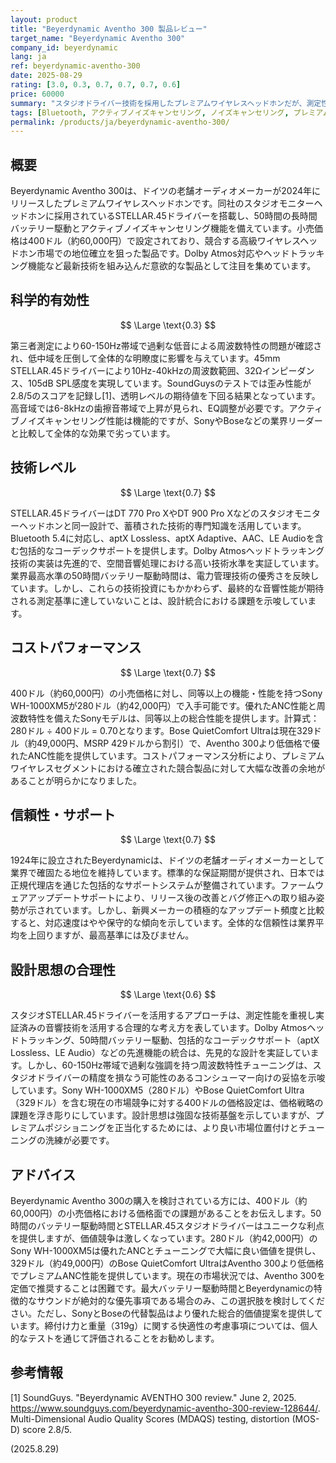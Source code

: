 ```yaml
---
layout: product
title: "Beyerdynamic Aventho 300 製品レビュー"
target_name: "Beyerdynamic Aventho 300"
company_id: beyerdynamic
lang: ja
ref: beyerdynamic-aventho-300
date: 2025-08-29
rating: [3.0, 0.3, 0.7, 0.7, 0.7, 0.6]
price: 60000
summary: "スタジオドライバー技術を採用したプレミアムワイヤレスヘッドホンだが、測定性能と価格競争力に課題を抱える製品"
tags: [Bluetooth, アクティブノイズキャンセリング, ノイズキャンセリング, プレミアム, ヘッドホン, ワイヤレス]
permalink: /products/ja/beyerdynamic-aventho-300/
---
```

## 概要

Beyerdynamic Aventho 300は、ドイツの老舗オーディオメーカーが2024年にリリースしたプレミアムワイヤレスヘッドホンです。同社のスタジオモニターヘッドホンに採用されているSTELLAR.45ドライバーを搭載し、50時間の長時間バッテリー駆動とアクティブノイズキャンセリング機能を備えています。小売価格は400ドル（約60,000円）で設定されており、競合する高級ワイヤレスヘッドホン市場での地位確立を狙った製品です。Dolby Atmos対応やヘッドトラッキング機能など最新技術を組み込んだ意欲的な製品として注目を集めています。

## 科学的有効性

$$ \Large \text{0.3} $$

第三者測定により60-150Hz帯域で過剰な低音による周波数特性の問題が確認され、低中域を圧倒して全体的な明瞭度に影響を与えています。45mm STELLAR.45ドライバーにより10Hz-40kHzの周波数範囲、32Ωインピーダンス、105dB SPL感度を実現しています。SoundGuysのテストでは歪み性能が2.8/5のスコアを記録し[1]、透明レベルの期待値を下回る結果となっています。高音域では6-8kHzの歯擦音帯域で上昇が見られ、EQ調整が必要です。アクティブノイズキャンセリング性能は機能的ですが、SonyやBoseなどの業界リーダーと比較して全体的な効果で劣っています。

## 技術レベル

$$ \Large \text{0.7} $$

STELLAR.45ドライバーはDT 770 Pro XやDT 900 Pro Xなどのスタジオモニターヘッドホンと同一設計で、蓄積された技術的専門知識を活用しています。Bluetooth 5.4に対応し、aptX Lossless、aptX Adaptive、AAC、LE Audioを含む包括的なコーデックサポートを提供します。Dolby Atmosヘッドトラッキング技術の実装は先進的で、空間音響処理における高い技術水準を実証しています。業界最高水準の50時間バッテリー駆動時間は、電力管理技術の優秀さを反映しています。しかし、これらの技術投資にもかかわらず、最終的な音響性能が期待される測定基準に達していないことは、設計統合における課題を示唆しています。

## コストパフォーマンス

$$ \Large \text{0.7} $$

400ドル（約60,000円）の小売価格に対し、同等以上の機能・性能を持つSony WH-1000XM5が280ドル（約42,000円）で入手可能です。優れたANC性能と周波数特性を備えたSonyモデルは、同等以上の総合性能を提供します。計算式：280ドル ÷ 400ドル = 0.70となります。Bose QuietComfort Ultraは現在329ドル（約49,000円、MSRP 429ドルから割引）で、Aventho 300より低価格で優れたANC性能を提供しています。コストパフォーマンス分析により、プレミアムワイヤレスセグメントにおける確立された競合製品に対して大幅な改善の余地があることが明らかになりました。

## 信頼性・サポート

$$ \Large \text{0.7} $$

1924年に設立されたBeyerdynamicは、ドイツの老舗オーディオメーカーとして業界で確固たる地位を維持しています。標準的な保証期間が提供され、日本では正規代理店を通じた包括的なサポートシステムが整備されています。ファームウェアアップデートサポートにより、リリース後の改善とバグ修正への取り組み姿勢が示されています。しかし、新興メーカーの積極的なアップデート頻度と比較すると、対応速度はやや保守的な傾向を示しています。全体的な信頼性は業界平均を上回りますが、最高基準には及びません。

## 設計思想の合理性

$$ \Large \text{0.6} $$

スタジオSTELLAR.45ドライバーを活用するアプローチは、測定性能を重視し実証済みの音響技術を活用する合理的な考え方を表しています。Dolby Atmosヘッドトラッキング、50時間バッテリー駆動、包括的なコーデックサポート（aptX Lossless、LE Audio）などの先進機能の統合は、先見的な設計を実証しています。しかし、60-150Hz帯域で過剰な強調を持つ周波数特性チューニングは、スタジオドライバーの精度を損なう可能性のあるコンシューマー向けの妥協を示唆しています。Sony WH-1000XM5（280ドル）やBose QuietComfort Ultra（329ドル）を含む現在の市場競争に対する400ドルの価格設定は、価格戦略の課題を浮き彫りにしています。設計思想は強固な技術基盤を示していますが、プレミアムポジショニングを正当化するためには、より良い市場位置付けとチューニングの洗練が必要です。

## アドバイス

Beyerdynamic Aventho 300の購入を検討されている方には、400ドル（約60,000円）の小売価格における価格面での課題があることをお伝えします。50時間のバッテリー駆動時間とSTELLAR.45スタジオドライバーはユニークな利点を提供しますが、価値競争は激しくなっています。280ドル（約42,000円）のSony WH-1000XM5は優れたANCとチューニングで大幅に良い価値を提供し、329ドル（約49,000円）のBose QuietComfort UltraはAventho 300より低価格でプレミアムANC性能を提供しています。現在の市場状況では、Aventho 300を定価で推奨することは困難です。最大バッテリー駆動時間とBeyerdynamicの特徴的なサウンドが絶対的な優先事項である場合のみ、この選択肢を検討してください。ただし、SonyとBoseの代替製品はより優れた総合的価値提案を提供しています。締付け力と重量（319g）に関する快適性の考慮事項については、個人的なテストを通じて評価されることをお勧めします。

## 参考情報

[1] SoundGuys. "Beyerdynamic AVENTHO 300 review." June 2, 2025. https://www.soundguys.com/beyerdynamic-aventho-300-review-128644/. Multi-Dimensional Audio Quality Scores (MDAQS) testing, distortion (MOS-D) score 2.8/5.

(2025.8.29)